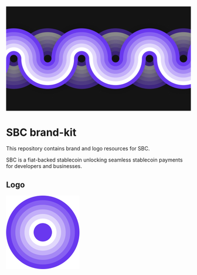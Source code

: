 ![stablecoinxyz](./header.png)

# SBC brand-kit

This repository contains brand and logo resources for SBC. 

SBC is a fiat-backed stablecoin unlocking seamless stablecoin payments for developers and businesses.

## Logo

<img src="https://raw.githubusercontent.com/stablecoinxyz/brand-kit/056cabaca4f2e56bdd7c277e95bca84bfd4c6bf7/logo/sbc-logo.svg" alt="SBC logo" width="200" height="200">
